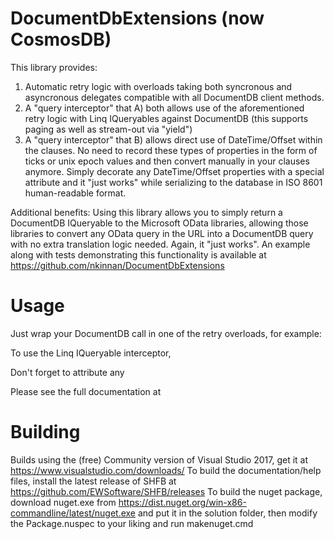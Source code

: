 # DocumentDbExtensions (now CosmosDB)

This library provides:
1) Automatic retry logic with overloads taking both syncronous and asyncronous delegates compatible with all DocumentDB client methods.
2) A "query interceptor" that A) both allows use of the aforementioned retry logic with Linq IQueryables against DocumentDB (this supports paging as well as stream-out via "yield")
3) A "query interceptor" that B) allows direct use of DateTime/Offset within the clauses.  No need to record these types of properties in the form of ticks or unix epoch values and then convert manually in your clauses anymore.  Simply decorate any DateTime/Offset properties with a special attribute and it "just works" while serializing to the database in ISO 8601 human-readable format.

Additional benefits:
Using this library allows you to simply return a DocumentDB IQueryable to the Microsoft OData libraries, allowing those libraries to convert any OData query in the URL into a DocumentDB query with no extra translation logic needed.  Again, it "just works".  An example along with tests demonstrating this functionality is available at https://github.com/nkinnan/DocumentDbExtensions

# Usage

Just wrap your DocumentDB call in one of the retry overloads, for example:



To use the Linq IQueryable interceptor, 


Don't forget to attribute any 

Please see the full documentation at 

# Building

Builds using the (free) Community version of Visual Studio 2017, get it at https://www.visualstudio.com/downloads/
To build the documentation/help files, install the latest release of SHFB at https://github.com/EWSoftware/SHFB/releases
To build the nuget package, download nuget.exe from https://dist.nuget.org/win-x86-commandline/latest/nuget.exe and put it in the solution folder, then modify the Package.nuspec to your liking and run makenuget.cmd
